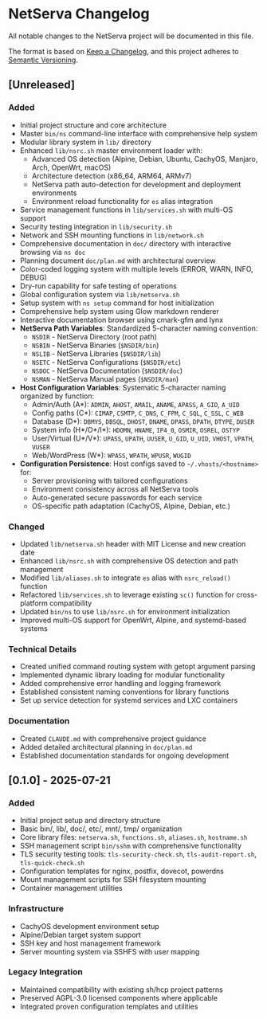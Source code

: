 # NetServa Changelog

All notable changes to the NetServa project will be documented in this file.

The format is based on [Keep a Changelog](https://keepachangelog.com/en/1.0.0/),
and this project adheres to [Semantic Versioning](https://semver.org/spec/v2.0.0.html).

## [Unreleased]

### Added
- Initial project structure and core architecture
- Master `bin/ns` command-line interface with comprehensive help system
- Modular library system in `lib/` directory
- Enhanced `lib/nsrc.sh` master environment loader with:
  - Advanced OS detection (Alpine, Debian, Ubuntu, CachyOS, Manjaro, Arch, OpenWrt, macOS)
  - Architecture detection (x86_64, ARM64, ARMv7)
  - NetServa path auto-detection for development and deployment environments
  - Environment reload functionality for `es` alias integration
- Service management functions in `lib/services.sh` with multi-OS support
- Security testing integration in `lib/security.sh`
- Network and SSH mounting functions in `lib/network.sh`
- Comprehensive documentation in `doc/` directory with interactive browsing via `ns doc`
- Planning document `doc/plan.md` with architectural overview
- Color-coded logging system with multiple levels (ERROR, WARN, INFO, DEBUG)
- Dry-run capability for safe testing of operations
- Global configuration system via `lib/netserva.sh`
- Setup system with `ns setup` command for host initialization
- Comprehensive help system using Glow markdown renderer
- Interactive documentation browser using cmark-gfm and lynx
- **NetServa Path Variables**: Standardized 5-character naming convention:
  - `NSDIR` - NetServa Directory (root path)
  - `NSBIN` - NetServa Binaries (`$NSDIR/bin`)
  - `NSLIB` - NetServa Libraries (`$NSDIR/lib`)
  - `NSETC` - NetServa Configurations (`$NSDIR/etc`)
  - `NSDOC` - NetServa Documentation (`$NSDIR/doc`)
  - `NSMAN` - NetServa Manual pages (`$NSDIR/man`)
- **Host Configuration Variables**: Systematic 5-character naming organized by function:
  - Admin/Auth (A*): `ADMIN`, `AHOST`, `AMAIL`, `ANAME`, `APASS`, `A_GID`, `A_UID`
  - Config paths (C*): `CIMAP`, `CSMTP`, `C_DNS`, `C_FPM`, `C_SQL`, `C_SSL`, `C_WEB`
  - Database (D*): `DBMYS`, `DBSQL`, `DHOST`, `DNAME`, `DPASS`, `DPATH`, `DTYPE`, `DUSER`
  - System info (H*/O*/I*): `HDOMN`, `HNAME`, `IP4_0`, `OSMIR`, `OSREL`, `OSTYP`
  - User/Virtual (U*/V*): `UPASS`, `UPATH`, `UUSER`, `U_GID`, `U_UID`, `VHOST`, `VPATH`, `VUSER`
  - Web/WordPress (W*): `WPASS`, `WPATH`, `WPUSR`, `WUGID`
- **Configuration Persistence**: Host configs saved to `~/.vhosts/<hostname>` for:
  - Server provisioning with tailored configurations
  - Environment consistency across all NetServa tools
  - Auto-generated secure passwords for each service
  - OS-specific path adaptation (CachyOS, Alpine, Debian, etc.)

### Changed
- Updated `lib/netserva.sh` header with MIT License and new creation date
- Enhanced `lib/nsrc.sh` with comprehensive OS detection and path management
- Modified `lib/aliases.sh` to integrate `es` alias with `nsrc_reload()` function
- Refactored `lib/services.sh` to leverage existing `sc()` function for cross-platform compatibility
- Updated `bin/ns` to use `lib/nsrc.sh` for environment initialization
- Improved multi-OS support for OpenWrt, Alpine, and systemd-based systems

### Technical Details
- Created unified command routing system with getopt argument parsing
- Implemented dynamic library loading for modular functionality
- Added comprehensive error handling and logging framework
- Established consistent naming conventions for library functions
- Set up service detection for systemd services and LXC containers

### Documentation
- Created `CLAUDE.md` with comprehensive project guidance
- Added detailed architectural planning in `doc/plan.md`
- Established documentation standards for ongoing development

## [0.1.0] - 2025-07-21

### Added
- Initial project setup and directory structure
- Basic bin/, lib/, doc/, etc/, mnt/, tmp/ organization
- Core library files: `netserva.sh`, `functions.sh`, `aliases.sh`, `hostname.sh`
- SSH management script `bin/sshm` with comprehensive functionality
- TLS security testing tools: `tls-security-check.sh`, `tls-audit-report.sh`, `tls-quick-check.sh`
- Configuration templates for nginx, postfix, dovecot, powerdns
- Mount management scripts for SSH filesystem mounting
- Container management utilities

### Infrastructure
- CachyOS development environment setup
- Alpine/Debian target system support
- SSH key and host management framework
- Server mounting system via SSHFS with user mapping

### Legacy Integration
- Maintained compatibility with existing sh/hcp project patterns
- Preserved AGPL-3.0 licensed components where applicable
- Integrated proven configuration templates and utilities
